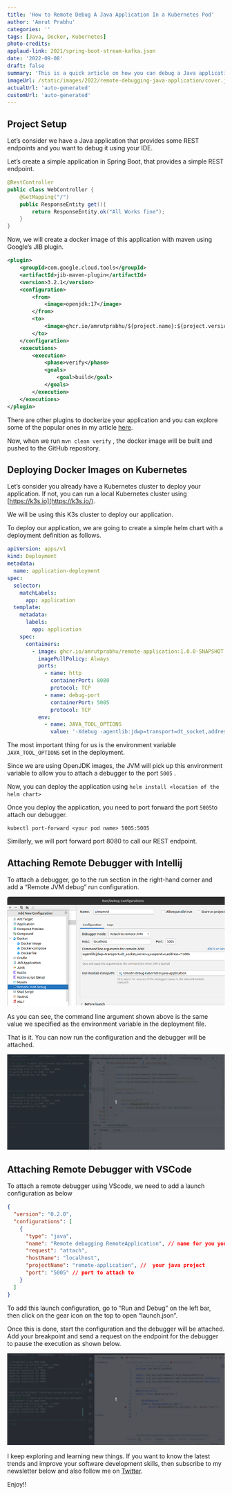 ```yaml
---
title: 'How to Remote Debug A Java Application In a Kubernetes Pod'
author: 'Amrut Prabhu'
categories: ''
tags: [Java, Docker, Kubernetes]
photo-credits:
applaud-link: 2021/spring-boot-stream-kafka.json
date: '2022-09-08'
draft: false
summary: 'This is a quick article on how you can debug a Java application running in a Kubernetes Pod using Intellij or VScode.'
imageUrl: /static/images/2022/remote-debugging-java-application/cover.jpg
actualUrl: 'auto-generated'
customUrl: 'auto-generated'
---
```


## Project Setup

Let’s consider we have a Java application that provides some REST endpoints and you want to debug it using your IDE.

Let’s create a simple application in Spring Boot, that provides a simple REST endpoint.

```java
@RestController
public class WebController {
    @GetMapping("/")
    public ResponseEntity get(){
        return ResponseEntity.ok("All Works fine");
    }
}
```

Now, we will create a docker image of this application with maven using Google’s JIB plugin.

```xml
<plugin>
    <groupId>com.google.cloud.tools</groupId>
    <artifactId>jib-maven-plugin</artifactId>
    <version>3.2.1</version>
    <configuration>
        <from>
            <image>openjdk:17</image>
        </from>
        <to>
            <image>ghcr.io/amrutprabhu/${project.name}:${project.version}</image>
        </to>
    </configuration>
    <executions>
        <execution>
            <phase>verify</phase>
            <goals>
                <goal>build</goal>
            </goals>
        </execution>
    </executions>
</plugin>
```

There are other plugins to dockerize your application and you can explore some of the popular ones in my article [here](https://refactorfirst.com/3-ways-to-create-spring-boot-docker-images).

Now, when we run `mvn clean verify` , the docker image will be built and pushed to the GitHub repository.

## Deploying Docker Images on Kubernetes

Let’s consider you already have a Kubernetes cluster to deploy your application. If not, you can run a local Kubernetes cluster using [https://k3s.io](https://k3s.io/).

We will be using this K3s cluster to deploy our application.

To deploy our application, we are going to create a simple helm chart with a deployment definition as follows.

```yaml
apiVersion: apps/v1
kind: Deployment
metadata:
  name: application-deployment
spec:
  selector:
    matchLabels:
      app: application
  template:
    metadata:
      labels:
        app: application
    spec:
      containers:
        - image: ghcr.io/amrutprabhu/remote-application:1.0.0-SNAPSHOT
          imagePullPolicy: Always
          ports:
            - name: http
              containerPort: 8080
              protocol: TCP
            - name: debug-port
              containerPort: 5005
              protocol: TCP
          env:
            - name: JAVA_TOOL_OPTIONS
              value: '-Xdebug -agentlib:jdwp=transport=dt_socket,address=0.0.0.0:5005,server=y,suspend=n'
```

The most important thing for us is the environment variable `JAVA_TOOL_OPTIONS` set in the deployment.

Since we are using OpenJDK images, the JVM will pick up this environment variable to allow you to attach a debugger to the port `5005` .

Now, you can deploy the application using `helm install <location of the helm chart>`

Once you deploy the application, you need to port forward the port `5005`to attach our debugger.

```shell
kubectl port-forward <your pod name> 5005:5005
```

Similarly, we will port forward port 8080 to call our REST endpoint.

## Attaching Remote Debugger with Intellij

To attach a debugger, go to the run section in the right-hand corner and add a “Remote JVM debug” run configuration.

![ intellij run config](/static/images/2022/remote-debugging-java-application/intellij-run-config.png)

As you can see, the command line argument shown above is the same value we specified as the environment variable in the deployment file.

That is it. You can now run the configuration and the debugger will be attached.

![intellij debugging](/static/images/2022/remote-debugging-java-application/intellij-idea-debug.gif)

## Attaching Remote Debugger with VSCode

To attach a remote debugger using VScode, we need to add a launch configuration as below

```json
{
  "version": "0.2.0",
  "configurations": [
    {
      "type": "java",
      "name": "Remote debugging RemoteApplication", // name for you your configuration
      "request": "attach",
      "hostName": "localhost",
      "projectName": "remote-application", //  your java project
      "port": "5005" // port to attach to
    }
  ]
}
```

To add this launch configuration, go to “Run and Debug” on the left bar, then click on the gear icon on the top to open “launch.json”.

Once this is done, start the configuration and the debugger will be attached. Add your breakpoint and send a request on the endpoint for the debugger to pause the execution as shown below.

![vscode debugging](/static/images/2022/remote-debugging-java-application/vscode-debug.gif)

I keep exploring and learning new things. If you want to know the latest trends and improve your software development skills, then subscribe to my newsletter below and also follow me on [Twitter](https://twitter.com/amrutprabhu42).

Enjoy!!
